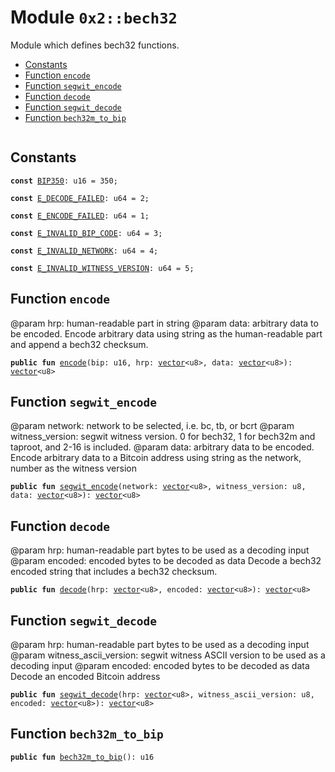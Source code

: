 
<a name="0x2_bech32"></a>

# Module `0x2::bech32`

Module which defines bech32 functions.


-  [Constants](#@Constants_0)
-  [Function `encode`](#0x2_bech32_encode)
-  [Function `segwit_encode`](#0x2_bech32_segwit_encode)
-  [Function `decode`](#0x2_bech32_decode)
-  [Function `segwit_decode`](#0x2_bech32_segwit_decode)
-  [Function `bech32m_to_bip`](#0x2_bech32_bech32m_to_bip)


<pre><code></code></pre>



<a name="@Constants_0"></a>

## Constants


<a name="0x2_bech32_BIP350"></a>



<pre><code><b>const</b> <a href="bech32.md#0x2_bech32_BIP350">BIP350</a>: u16 = 350;
</code></pre>



<a name="0x2_bech32_E_DECODE_FAILED"></a>



<pre><code><b>const</b> <a href="bech32.md#0x2_bech32_E_DECODE_FAILED">E_DECODE_FAILED</a>: u64 = 2;
</code></pre>



<a name="0x2_bech32_E_ENCODE_FAILED"></a>



<pre><code><b>const</b> <a href="bech32.md#0x2_bech32_E_ENCODE_FAILED">E_ENCODE_FAILED</a>: u64 = 1;
</code></pre>



<a name="0x2_bech32_E_INVALID_BIP_CODE"></a>



<pre><code><b>const</b> <a href="bech32.md#0x2_bech32_E_INVALID_BIP_CODE">E_INVALID_BIP_CODE</a>: u64 = 3;
</code></pre>



<a name="0x2_bech32_E_INVALID_NETWORK"></a>



<pre><code><b>const</b> <a href="bech32.md#0x2_bech32_E_INVALID_NETWORK">E_INVALID_NETWORK</a>: u64 = 4;
</code></pre>



<a name="0x2_bech32_E_INVALID_WITNESS_VERSION"></a>



<pre><code><b>const</b> <a href="bech32.md#0x2_bech32_E_INVALID_WITNESS_VERSION">E_INVALID_WITNESS_VERSION</a>: u64 = 5;
</code></pre>



<a name="0x2_bech32_encode"></a>

## Function `encode`

@param hrp: human-readable part in string
@param data: arbitrary data to be encoded.
Encode arbitrary data using string as the human-readable part and append a bech32 checksum.


<pre><code><b>public</b> <b>fun</b> <a href="bech32.md#0x2_bech32_encode">encode</a>(bip: u16, hrp: <a href="">vector</a>&lt;u8&gt;, data: <a href="">vector</a>&lt;u8&gt;): <a href="">vector</a>&lt;u8&gt;
</code></pre>



<a name="0x2_bech32_segwit_encode"></a>

## Function `segwit_encode`

@param network: network to be selected, i.e. bc, tb, or bcrt
@param witness_version: segwit witness version. 0 for bech32, 1 for bech32m and taproot, and 2-16 is included.
@param data: arbitrary data to be encoded.
Encode arbitrary data to a Bitcoin address using string as the network, number as the witness version


<pre><code><b>public</b> <b>fun</b> <a href="bech32.md#0x2_bech32_segwit_encode">segwit_encode</a>(network: <a href="">vector</a>&lt;u8&gt;, witness_version: u8, data: <a href="">vector</a>&lt;u8&gt;): <a href="">vector</a>&lt;u8&gt;
</code></pre>



<a name="0x2_bech32_decode"></a>

## Function `decode`

@param hrp: human-readable part bytes to be used as a decoding input
@param encoded: encoded bytes to be decoded as data
Decode a bech32 encoded string that includes a bech32 checksum.


<pre><code><b>public</b> <b>fun</b> <a href="bech32.md#0x2_bech32_decode">decode</a>(hrp: <a href="">vector</a>&lt;u8&gt;, encoded: <a href="">vector</a>&lt;u8&gt;): <a href="">vector</a>&lt;u8&gt;
</code></pre>



<a name="0x2_bech32_segwit_decode"></a>

## Function `segwit_decode`

@param hrp: human-readable part bytes to be used as a decoding input
@param witness_ascii_version: segwit witness ASCII version to be used as a decoding input
@param encoded: encoded bytes to be decoded as data
Decode an encoded Bitcoin address


<pre><code><b>public</b> <b>fun</b> <a href="bech32.md#0x2_bech32_segwit_decode">segwit_decode</a>(hrp: <a href="">vector</a>&lt;u8&gt;, witness_ascii_version: u8, encoded: <a href="">vector</a>&lt;u8&gt;): <a href="">vector</a>&lt;u8&gt;
</code></pre>



<a name="0x2_bech32_bech32m_to_bip"></a>

## Function `bech32m_to_bip`



<pre><code><b>public</b> <b>fun</b> <a href="bech32.md#0x2_bech32_bech32m_to_bip">bech32m_to_bip</a>(): u16
</code></pre>
